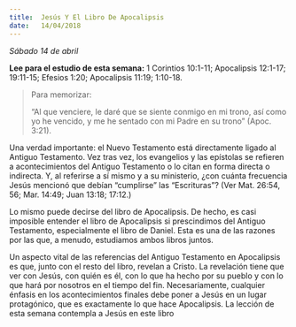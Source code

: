 ```yaml
---
title:  Jesús Y El Libro De Apocalipsis
date:   14/04/2018
---
```


_Sábado 14 de abril_

**Lee para el estudio de esta semana:** 1 Corintios 10:1-11; Apocalipsis 12:1-17; 19:11-15; Efesios 1:20; Apocalipsis 11:19; 1:10-18.

> <p>Para memorizar:</p>
> “Al que venciere, le daré que se siente conmigo en mi trono, así como yo he vencido, y me he sentado con mi Padre en su trono” (Apoc. 3:21).

Una verdad importante: el Nuevo Testamento está directamente ligado al Antiguo Testamento. Vez tras vez, los evangelios y las epístolas se refieren a acontecimientos del Antiguo Testamento o lo citan en forma directa o indirecta. Y, al referirse a sí mismo y a su ministerio, ¿con cuánta frecuencia Jesús mencionó que debían “cumplirse” las “Escrituras”? (Ver Mat. 26:54, 56; Mar. 14:49; Juan 13:18; 17:12.)

Lo mismo puede decirse del libro de Apocalipsis. De hecho, es casi imposible entender el libro de Apocalipsis si prescindimos del Antiguo Testamento, especialmente el libro de Daniel. Esta es una de las razones por las que, a menudo, estudiamos ambos libros juntos.

Un aspecto vital de las referencias del Antiguo Testamento en Apocalipsis es que, junto con el resto del libro, revelan a Cristo. La revelación tiene que ver con Jesús, con quién es él, con lo que ha hecho por su pueblo y con lo que hará por nosotros en el tiempo del fin. Necesariamente, cualquier énfasis en los acontecimientos finales debe poner a Jesús en un lugar protagónico, que es exactamente lo que hace Apocalipsis. La lección de esta semana contempla a Jesús en este libro